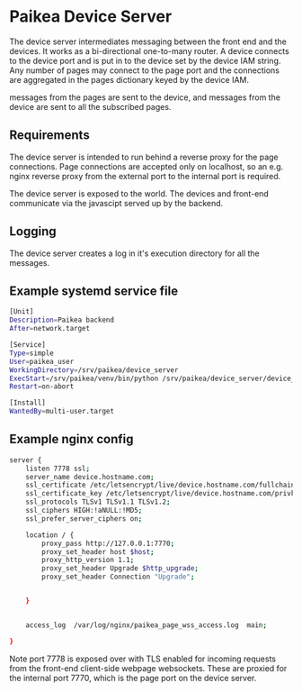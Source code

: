 # Paikea Device Server
The device server intermediates messaging between the front end and the devices. It works as a bi-directional one-to-many router.  A device connects to the device port and is put in to the device set by the device IAM string.  Any number of pages may connect to the page port and the connections are aggregated in the pages dictionary keyed by the device IAM.

messages from the pages are sent to the device, and messages from the device are sent to all the subscribed pages.

## Requirements
The device server is intended to run behind a reverse proxy for the page connections.  Page connections are accepted only on localhost, so an e.g. nginx reverse proxy from the external port to the internal port is required.

The device server is exposed to the world.  The devices and front-end communicate via the javascipt served up by the backend.

## Logging
The device server creates a log in it's execution directory for all the messages.


## Example systemd service file

```bash
[Unit]
Description=Paikea backend
After=network.target

[Service]
Type=simple
User=paikea_user
WorkingDirectory=/srv/paikea/device_server
ExecStart=/srv/paikea/venv/bin/python /srv/paikea/device_server/device_server.py
Restart=on-abort

[Install]
WantedBy=multi-user.target
```

## Example nginx config
```bash
server {
    listen 7778 ssl;
    server_name device.hostname.com;
    ssl_certificate /etc/letsencrypt/live/device.hostname.com/fullchain.pem;
    ssl_certificate_key /etc/letsencrypt/live/device.hostname.com/privkey.pem;
    ssl_protocols TLSv1 TLSv1.1 TLSv1.2;
    ssl_ciphers HIGH:!aNULL:!MD5;
    ssl_prefer_server_ciphers on;

    location / {
        proxy_pass http://127.0.0.1:7770;
        proxy_set_header host $host;
        proxy_http_version 1.1;
        proxy_set_header Upgrade $http_upgrade;
        proxy_set_header Connection "Upgrade";


    }


    access_log  /var/log/nginx/paikea_page_wss_access.log  main;

}
```

Note port 7778 is exposed over with TLS enabled for incoming requests from the front-end client-side webpage websockets.  These are proxied for the internal port 7770, which is the page port on the device server.
